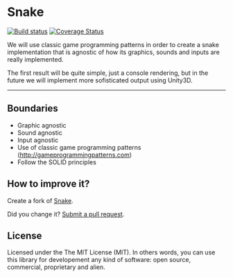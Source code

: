 Snake
===========

[![Build status](https://ci.appveyor.com/api/projects/status/4ixai1j2xs9pn90q/branch/master?svg=true)](https://ci.appveyor.com/project/giacomelli/snake-mg07x/branch/master) [![Coverage Status](https://coveralls.io/repos/github/giacomelli/snake/badge.svg?branch=master)](https://coveralls.io/github/adrianoviana87/snake?branch=master)

We will use classic game programming patterns in order to create a snake implementation that is agnostic of how its graphics, sounds and inputs are really implemented.

The first result will be quite simple, just a console rendering, but in the future we will implement more sofisticated output using Unity3D.

--------

## Boundaries
* Graphic agnostic
* Sound agnostic
* Input agnostic
* Use of classic game programming patterns (http://gameprogrammingpatterns.com)
* Follow the SOLID principles


## How to improve it?

Create a fork of [Snake](https://github.com/adrianoviana87/snake/fork). 

Did you change it? [Submit a pull request](https://github.com/adrianoviana87/snake/pull/new/master).

## License
Licensed under the The MIT License (MIT).
In others words, you can use this library for developement any kind of software: open source, commercial, proprietary and alien.
